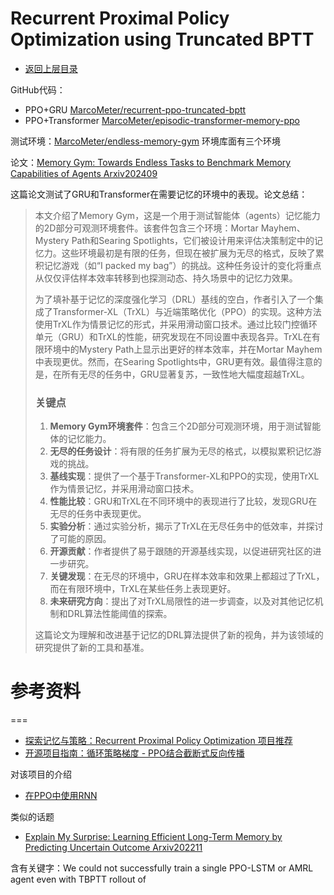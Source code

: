 # Recurrent Proximal Policy Optimization using Truncated BPTT

- [返回上层目录](../proximal-policy-optimization.md)



GitHub代码：

* PPO+GRU [MarcoMeter/recurrent-ppo-truncated-bptt](https://github.com/MarcoMeter/recurrent-ppo-truncated-bptt)
* PPO+Transformer [MarcoMeter/episodic-transformer-memory-ppo](https://github.com/MarcoMeter/episodic-transformer-memory-ppo)

测试环境：[MarcoMeter/endless-memory-gym](https://github.com/MarcoMeter/endless-memory-gym/) 环境库面有三个环境

论文：[Memory Gym: Towards Endless Tasks to Benchmark Memory Capabilities of Agents Arxiv202409](https://arxiv.org/pdf/2309.17207)

这篇论文测试了GRU和Transformer在需要记忆的环境中的表现。论文总结：

> 本文介绍了Memory Gym，这是一个用于测试智能体（agents）记忆能力的2D部分可观测环境套件。该套件包含三个环境：Mortar Mayhem、Mystery Path和Searing Spotlights，它们被设计用来评估决策制定中的记忆力。这些环境最初是有限的任务，但现在被扩展为无尽的格式，反映了累积记忆游戏（如“I packed my bag”）的挑战。这种任务设计的变化将重点从仅仅评估样本效率转移到也探测动态、持久场景中的记忆力效果。
>
> 为了填补基于记忆的深度强化学习（DRL）基线的空白，作者引入了一个集成了Transformer-XL（TrXL）与近端策略优化（PPO）的实现。这种方法使用TrXL作为情景记忆的形式，并采用滑动窗口技术。通过比较门控循环单元（GRU）和TrXL的性能，研究发现在不同设置中表现各异。TrXL在有限环境中的Mystery Path上显示出更好的样本效率，并在Mortar Mayhem中表现更优。然而，在Searing Spotlights中，GRU更有效。最值得注意的是，在所有无尽的任务中，GRU显著复苏，一致性地大幅度超越TrXL。
>
> ### 关键点
>
> 1. **Memory Gym环境套件**：包含三个2D部分可观测环境，用于测试智能体的记忆能力。
> 2. **无尽的任务设计**：将有限的任务扩展为无尽的格式，以模拟累积记忆游戏的挑战。
> 3. **基线实现**：提供了一个基于Transformer-XL和PPO的实现，使用TrXL作为情景记忆，并采用滑动窗口技术。
> 4. **性能比较**：GRU和TrXL在不同环境中的表现进行了比较，发现GRU在无尽的任务中表现更优。
> 5. **实验分析**：通过实验分析，揭示了TrXL在无尽任务中的低效率，并探讨了可能的原因。
> 6. **开源贡献**：作者提供了易于跟随的开源基线实现，以促进研究社区的进一步研究。
> 7. **关键发现**：在无尽的环境中，GRU在样本效率和效果上都超过了TrXL，而在有限环境中，TrXL在某些任务上表现更好。
> 8. **未来研究方向**：提出了对TrXL局限性的进一步调查，以及对其他记忆机制和DRL算法性能阈值的探索。
>
> 这篇论文为理解和改进基于记忆的DRL算法提供了新的视角，并为该领域的研究提供了新的工具和基准。





# 参考资料



===

* [探索记忆与策略：Recurrent Proximal Policy Optimization 项目推荐](https://blog.csdn.net/gitblog_00041/article/details/142194352)
* [开源项目指南：循环策略梯度 - PPO结合截断式反向传播](https://blog.csdn.net/gitblog_00822/article/details/142120090)

对该项目的介绍

* [在PPO中使用RNN](https://zhuanlan.zhihu.com/p/592700653)

类似的话题



* [Explain My Surprise: Learning Efficient Long-Term Memory by Predicting Uncertain Outcome Arxiv202211](https://arxiv.org/pdf/2207.13649)

含有关键字：We could not successfully train a single PPO-LSTM or AMRL agent even with TBPTT rollout of

